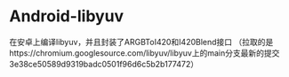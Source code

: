 # Android-libyuv
在安卓上编译libyuv，并且封装了ARGBToI420和I420Blend接口
（拉取的是https://chromium.googlesource.com/libyuv/libyuv上的main分支最新的提交3e38ce50589d9319badc0501f96d6c5b2b177472）
